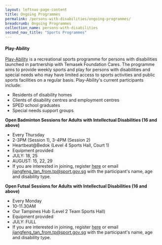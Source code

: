 ```yaml
---
layout: leftnav-page-content
title: Ongoing Programmes
permalink: /persons-with-disabilities/ongoing-programmes/
breadcrumb: Ongoing Programmes
collection_name: persons-with-disabilities
second_nav_title: "Sports Programmes"
---
```


#### Play-Ability 
[Play-Ability](https://www.temasekfoundation-cares.org.sg/journal/13/the-joy-of-play) is a recreational sports programme for persons with disabilities launched in partnership with Temasek Foundation Cares. The programme aims to provide weekly sports and play for persons with disabilities and special needs who may have limited access to sports activities and public sports facilities on a regular basis. Play-Ability's current participants include:

* Residents of disability homes
* Clients of disability centres and employment centres 
* SPED school graduates
* Special needs support groups

**Open Badminton Sessions for Adults with Intellectual Disabilities (16 and above)**
* Every Thursday
* 2-3PM (Session 1), 3-4PM (Session 2)
* Heartbeat@Bedok (Level 4 Sports Hall, Court 1)
* Equipment provided
* JULY: 18, 25
* AUGUST: 15, 22, 29
* If you are interested in joining, register [here](https://form.gov.sg/5cd123bb03463d0010c580b6) or email <jiangfeng_tan_from.tp@sport.gov.sg> with the participant's name, age and disability type.

**Open Futsal Sessions for Adults with Intellectual Disabilities (16 and above)**
* Every Monday
* 10-11.30AM
* Our Tampines Hub (Level 2 Team Sports Hall)
* Equipment provided
* JULY: FULL
* If you are interested in joining, register [here](https://form.gov.sg/5cd123bb03463d0010c580b6) or email <jiangfeng_tan_from.tp@sport.gov.sg> with the participant's name, age and disability type.
